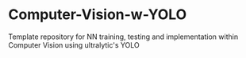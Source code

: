 # Computer-Vision-w-YOLO
Template repository for NN training, testing and implementation within Computer Vision using ultralytic's YOLO
